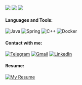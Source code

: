 ![](https://github-profile-summary-cards.vercel.app/api/cards/profile-details?username=BlackDaddy220232&theme=dark)
![](https://github-profile-summary-cards.vercel.app/api/cards/stats?username=BlackDaddy220232&theme=dark)
![](https://github-profile-summary-cards.vercel.app/api/cards/productive-time?username=BlackDaddy220232&theme=dark)

#### Languages and Tools:
![Java](https://img.shields.io/badge/java-%23ED8B00.svg?style=for-the-badge&logo=openjdk&logoColor=white) ![Spring](https://img.shields.io/badge/spring-%236DB33F.svg?style=for-the-badge&logo=spring&logoColor=white) ![C++](https://img.shields.io/badge/c++-%2300599C.svg?style=for-the-badge&logo=c%2B%2B&logoColor=white) ![Docker](https://img.shields.io/badge/docker-%230db7ed.svg?style=for-the-badge&logo=docker&logoColor=white)

#### Contact with me:
[![Telegram](https://img.shields.io/badge/Telegram-2CA5E0?style=for-the-badge&logo=telegram&logoColor=white)](https://t.me/BlackDaddy336)
[![Gmail](https://img.shields.io/badge/Gmail-D14836?style=for-the-badge&logo=gmail&logoColor=white)](mailto:sashamynzul@gmail.com)
[![LinkedIn](https://img.shields.io/badge/linkedin-%230077B5.svg?style=for-the-badge&logo=linkedin&logoColor=white)](www.linkedin.com/in/alexander-mynzul-376507322)

#### Resume:
[![My Resume](https://img.shields.io/badge/View%20My%20Resume-PDF-green?style=for-the-badge&logo=adobe)](MyResume.pdf)
